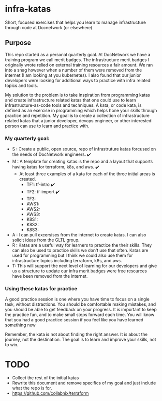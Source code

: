 # infra-katas
Short, focused exercises that helps you learn to manage infrastructure through code at Docnetwork (or elsewhere)

## Purpose

This repo started as a personal quarterly goal.  At DocNetwork we have a training program we call merit badges.  The infrastructure merit badges I originally wrote relied on external training resources a fair amount.  We ran into a snag however when a number of them were removed from the internet (I am looking at you kubernetes).  I also found that our junior developers were looking for additional ways to practice with infra related topics and tools.  

My solution to the problem is to take inspiration from programming katas and create infrastructure related katas that one could use to learn infrastructure-as-code tools and techniques. A kata, or code kata, is defined as an exercise in programming which helps hone your skills through practice and repetition. My goal is to create a collection of infrastructure related katas that a junior developer, devops engineer, or other interested person can use to learn and practice with.
 
### My quarterly goal:
- S :  Create a public, open source, repo of infrastruture katas forcused on the needs of DocNetwork engineers. :heavy_check_mark: 
- M : A template for creating katas is the repo and a layout that supports having katas for terraform, k8s, and aws. :heavy_check_mark: 
    - At least three examples of a kata for each of the three initial areas is created.
        - TF1: tf-intro :heavy_check_mark: 
        - TF2: tf-import :heavy_check_mark: 
        - TF3:
        - AWS1:
        - AWS2:
        - AWS3:
        - K8S1:
        - K8S2:
        - K8S3:
- A :  I can pull excersises from the internet to create katas.  I can also solicit ideas from the GLTL group.
- R : Katas are a useful way for learners to practice the their skills. They can also be used to practice skills we don't use that often. Katas are used for programming but I think we could also use them for infrastructure topics including terraform, k8s, and aws.  
- T: This will support the next level of learning for our developers and give us a structure to update our infra merit badges were free resources have been removed from the internet.


### Using these katas for practice

A good practice session is one where you have time to focus on a single task, without distractions. You should be comfortable making mistakes, and you should be able to get feedback on your progress. It is important to keep the practice fun, and to make small steps forward each time. You will know that you had a good practice session if you feel like you have learned something new

Remember, the kata is not about finding the right answer. It is about the journey, not the destination. The goal is to learn and improve your skills, not to win.


# TODO
- Collect the rest of the initial katas
- Rewrite this document and remove specifics of my goal and just include what the repo is for.
- https://github.com/collabnix/terraform
